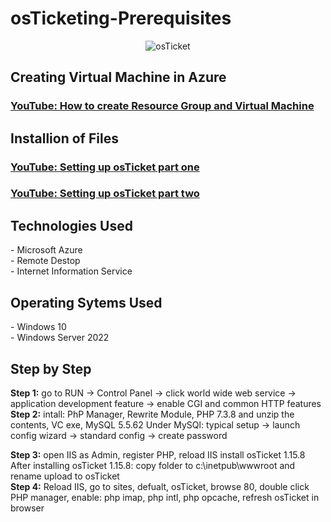# osTicketing-Prerequisites
  <p align="center">
    <img src="https://i.imgur.com/Clzj7Xs.png" alt=osTicket logo"/>
    <h2> Creating Virtual Machine in Azure </h2>
    
  ### [YouTube: How to create Resource Group and Virtual Machine](https://www.youtube.com/watch?v=9o-BJx0hMEY&t=3s)
    
<h2>Installion of Files </h2>
 
  ### [YouTube: Setting up osTicket part one](https://www.youtube.com/watch?v=tuD_EZjzmFQ)<br>
  
  ### [YouTube: Setting up osTicket part two](https://www.youtube.com/watch?v=WB611i7A0YE)<br>

  <!---I apologies for my lisp and having to slpit the video tutorial in half--->
  
  <h2>Technologies Used</h2> 
  - Microsoft Azure <br>
  - Remote Destop <br>
  - Internet Information Service

  <h2>Operating Sytems Used</h2>
  - Windows 10 <br>
 - Windows Server 2022

<h2>Step by Step</h2>
<!-- <p>
<img src="" height="80%" width="80%" alt="Disk Sanitization Steps"/>
</p> -->
<p>
<b>
  Step 1:</b> go to RUN -> Control Panel -> click world wide web service -> application development feature -> enable CGI and common HTTP features <br>
<b>
  Step 2:</b> intall: PhP Manager, Rewrite Module, PHP 7.3.8 and unzip the contents, VC exe, MySQL 5.5.62
Under MySQl: typical setup -> launch config wizard -> standard config -> create password <br>
</p>
<!-- <p>
<img src="" height="80%" width="80%" alt="Disk Sanitization Steps"/>
</p> -->
<p>
<b>
  Step 3:</b>  open IIS as Admin, register PHP, reload IIS install osTicket 1.15.8 <br>
After installing osTicket 1.15.8: copy folder to c:\inetpub\wwwroot and rename upload to osTicket <br>
<b>
  Step 4:</b>  Reload IIS, go to sites, defualt, osTicket, browse 80, double click PHP manager, enable: php imap, php intl, php opcache, refresh osTicket in browser <br>
<!-- <p>
<img src="" height="80%" width="80%" alt="Disk Sanitization Steps"/>
</p> --
</p>
<p>
<b>
  Step 5:</b>  rename ost-sampleconfig.php to ost-conf.php, assign permission by disable inheritance remove all to new permissions everyone all <br>
<b>
  Step 6:</b> install heidisql, root, password, connect sessiom, create database osTicket, finish setting up in browser 
</p>
